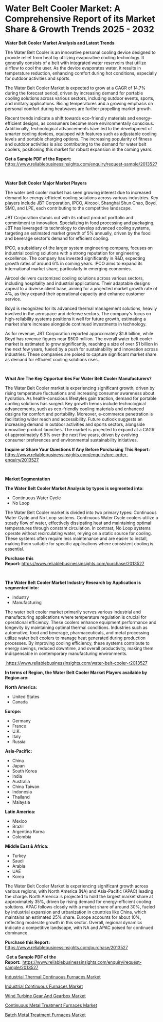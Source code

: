 <p><h1>Water Belt Cooler Market: A Comprehensive Report of its Market Share & Growth Trends 2025 - 2032</h1></p><p><strong>Water Belt Cooler Market Analysis and Latest Trends</strong></p>
<p><p>The Water Belt Cooler is an innovative personal cooling device designed to provide relief from heat by utilizing evaporative cooling technology. It generally consists of a belt with integrated water reservoirs that utilize airflow to cool the user. As the device evaporates water, it results in temperature reduction, enhancing comfort during hot conditions, especially for outdoor activities and sports.</p><p>The Water Belt Cooler Market is expected to grow at a CAGR of 14.7% during the forecast period, driven by increasing demand for portable cooling solutions across various sectors, including outdoor events, sports, and military applications. Rising temperatures and a growing emphasis on personal comfort during heatwaves are further propelling market growth. </p><p>Recent trends indicate a shift towards eco-friendly materials and energy-efficient designs, as consumers become more environmentally conscious. Additionally, technological advancements have led to the development of smarter cooling devices, equipped with features such as adjustable cooling levels and portable charging options. The increasing popularity of fitness and outdoor activities is also contributing to the demand for water belt coolers, positioning this market for robust expansion in the coming years.</p></p>
<p><strong>Get a Sample PDF of the Report:&nbsp;</strong> <a href="https://www.reliablebusinessinsights.com/enquiry/request-sample/2013527?utm_campaign=75&utm_medium=2&utm_source=Github&utm_content=ia&utm_term=02032025&utm_id=water-belt-cooler">https://www.reliablebusinessinsights.com/enquiry/request-sample/2013527</a></p>
<p>&nbsp;</p>
<p><strong>Water Belt Cooler Major Market Players</strong></p>
<p><p>The water belt cooler market has seen growing interest due to increased demand for energy-efficient cooling solutions across various industries. Key players include JBT Corporation, IPCO, Aircool, Shanghai Shun Chao, Boyd, SMC, and LPE, each contributing to the competitive landscape.</p><p>JBT Corporation stands out with its robust product portfolio and commitment to innovation. Specializing in food processing and packaging, JBT has leveraged its technology to develop advanced cooling systems, targeting an estimated market growth of 5% annually, driven by the food and beverage sector's demand for efficient cooling.</p><p>IPCO, a subsidiary of the larger system engineering company, focuses on industrial cooling solutions with a strong reputation for engineering excellence. The company has invested significantly in R&D, expecting growth rates of around 6% in coming years. IPCO aims to expand its international market share, particularly in emerging economies.</p><p>Aircool delivers customized cooling solutions across various sectors, including hospitality and industrial applications. Their adaptable designs appeal to a diverse client base, aiming for a projected market growth rate of 4%, as they expand their operational capacity and enhance customer service.</p><p>Boyd is recognized for its advanced thermal management solutions, heavily involved in the aerospace and defense sectors. The company's focus on high-reliability systems positions it well for future growth, estimating a market share increase alongside continued investments in technology.</p><p>As for revenue, JBT Corporation reported approximately $1.8 billion, while Boyd has revenue figures near $500 million. The overall water belt cooler market is estimated to grow significantly, reaching a size of over $1 billion in the next few years, fueled by a push for sustainability and innovation across industries. These companies are poised to capture significant market share as demand for efficient cooling solutions rises.</p></p>
<p>&nbsp;</p>
<p><strong>What Are The Key Opportunities For Water Belt Cooler Manufacturers?</strong></p>
<p><p>The Water Belt Cooler market is experiencing significant growth, driven by rising temperature fluctuations and increasing consumer awareness about hydration. As health-conscious lifestyles gain traction, demand for portable cooling solutions has surged. Key growth trends include technological advancements, such as eco-friendly cooling materials and enhanced designs for comfort and portability. Moreover, e-commerce penetration is facilitating wider reach and accessibility. Future outlook suggests an increasing demand in outdoor activities and sports sectors, alongside innovative product launches. The market is projected to expand at a CAGR of approximately 6.5% over the next five years, driven by evolving consumer preferences and environmental sustainability initiatives.</p></p>
<p><strong>Inquire or Share Your Questions If Any Before Purchasing This Report:</strong> <a href="https://www.reliablebusinessinsights.com/enquiry/pre-order-enquiry/2013527?utm_campaign=75&utm_medium=2&utm_source=Github&utm_content=ia&utm_term=02032025&utm_id=water-belt-cooler">https://www.reliablebusinessinsights.com/enquiry/pre-order-enquiry/2013527</a></p>
<p>&nbsp;</p>
<p><strong>Market Segmentation</strong></p>
<p><strong>The Water Belt Cooler Market Analysis by types is segmented into:</strong></p>
<p><ul><li>Continuous Water Cycle</li><li>No Loop</li></ul></p>
<p><p>The Water Belt Cooler market is divided into two primary types: Continuous Water Cycle and No Loop systems. Continuous Water Cycle coolers utilize a steady flow of water, effectively dissipating heat and maintaining optimal temperatures through constant circulation. In contrast, No Loop systems operate without recirculating water, relying on a static source for cooling. These systems often require less maintenance and are easier to install, making them suitable for specific applications where consistent cooling is essential.</p></p>
<p><strong>Purchase this Report:&nbsp;</strong><a href="https://www.reliablebusinessinsights.com/purchase/2013527?utm_campaign=75&utm_medium=2&utm_source=Github&utm_content=ia&utm_term=02032025&utm_id=water-belt-cooler">https://www.reliablebusinessinsights.com/purchase/2013527</a></p>
<p>&nbsp;</p>
<p><strong>The Water Belt Cooler Market Industry Research by Application is segmented into:</strong></p>
<p><ul><li>Industry</li><li>Manufacturing</li></ul></p>
<p><p>The water belt cooler market primarily serves various industrial and manufacturing applications where temperature regulation is crucial for operational efficiency. These coolers enhance equipment performance and longevity by maintaining optimal thermal conditions. Industries such as automotive, food and beverage, pharmaceuticals, and metal processing utilize water belt coolers to manage heat generated during production processes. By improving cooling efficiency, these systems contribute to energy savings, reduced downtime, and overall productivity, making them indispensable in contemporary manufacturing environments.</p></p>
<p><a href="https://www.reliablebusinessinsights.com/water-belt-cooler-r2013527?utm_campaign=75&utm_medium=2&utm_source=Github&utm_content=ia&utm_term=02032025&utm_id=water-belt-cooler">&nbsp;https://www.reliablebusinessinsights.com/water-belt-cooler-r2013527</a></p>
<p><strong>In terms of Region, the Water Belt Cooler Market Players available by Region are:</strong></p>
<p>
    <p> <strong> North America: </strong>
        <ul>
            <li>United States</li>
            <li>Canada</li>
        </ul>
        </p> 
    <p> <strong> Europe: </strong>
        <ul>
            <li>Germany</li>
            <li>France</li>
            <li>U.K.</li>
            <li>Italy</li>
            <li>Russia</li>
        </ul>
        </p> 
    <p> <strong> Asia-Pacific: </strong>
        <ul>
            <li>China</li>
            <li>Japan</li>
            <li>South Korea</li>
            <li>India</li>
            <li>Australia</li>
            <li>China Taiwan</li>
            <li>Indonesia</li>
            <li>Thailand</li>
            <li>Malaysia</li>
        </ul>
        </p> 
    <p> <strong> Latin America: </strong>
        <ul>
            <li>Mexico</li>
            <li>Brazil</li>
            <li>Argentina Korea</li>
            <li>Colombia</li>
        </ul>
        </p> 
    <p> <strong> Middle East & Africa: </strong>
        <ul>
            <li>Turkey</li>
            <li>Saudi</li>
            <li>Arabia</li>
            <li>UAE</li>
            <li>Korea</li>
        </ul>
    </p>
    </p>
<p><p>The Water Belt Cooler Market is experiencing significant growth across various regions, with North America (NA) and Asia-Pacific (APAC) leading the charge. North America is projected to hold the largest market share at approximately 35%, driven by rising demand for energy-efficient cooling solutions. APAC follows closely with a market share of around 30%, fueled by industrial expansion and urbanization in countries like China, which maintains an estimated 25% share. Europe accounts for about 10%, reflecting moderate growth in this sector. Overall, regional dynamics indicate a competitive landscape, with NA and APAC poised for continued dominance.</p></p>
<p><strong>Purchase this Report: </strong><a href="https://www.reliablebusinessinsights.com/purchase/2013527?utm_campaign=75&utm_medium=2&utm_source=Github&utm_content=ia&utm_term=02032025&utm_id=water-belt-cooler">https://www.reliablebusinessinsights.com/purchase/2013527</a></p>
<p>&nbsp;<strong>Get a Sample PDF of the Report:&nbsp;&nbsp;</strong><a href="https://www.reliablebusinessinsights.com/enquiry/request-sample/2013527?utm_campaign=75&utm_medium=2&utm_source=Github&utm_content=ia&utm_term=02032025&utm_id=water-belt-cooler">https://www.reliablebusinessinsights.com/enquiry/request-sample/2013527</a></p>
<p><strong></strong></p>
<p><p><a href="https://github.com/plawragarile/Market-Research-Report-List-1/blob/main/industrial-thermal-continuous-furnaces-market.md?utm_campaign=75&utm_medium=2&utm_source=Github&utm_content=ia&utm_term=02032025&utm_id=water-belt-cooler">Industrial Thermal Continuous Furnaces Market</a></p><p><a href="https://github.com/boccalyver5k/Market-Research-Report-List-1/blob/main/industrial-continuous-furnaces-market.md?utm_campaign=75&utm_medium=2&utm_source=Github&utm_content=ia&utm_term=02032025&utm_id=water-belt-cooler">Industrial Continuous Furnaces Market</a></p><p><a href="https://github.com/kirstejuvet/Market-Research-Report-List-1/blob/main/wind-turbine-gear-and-gearbox-market.md?utm_campaign=75&utm_medium=2&utm_source=Github&utm_content=ia&utm_term=02032025&utm_id=water-belt-cooler">Wind Turbine Gear And Gearbox Market</a></p><p><a href="https://github.com/hamremunazm4/Market-Research-Report-List-1/blob/main/continuous-metal-treatment-furnaces-market.md?utm_campaign=75&utm_medium=2&utm_source=Github&utm_content=ia&utm_term=02032025&utm_id=water-belt-cooler">Continuous Metal Treatment Furnaces Market</a></p><p><a href="https://github.com/jhoonatsev/Market-Research-Report-List-1/blob/main/batch-metal-treatment-furnaces-market.md?utm_campaign=75&utm_medium=2&utm_source=Github&utm_content=ia&utm_term=02032025&utm_id=water-belt-cooler">Batch Metal Treatment Furnaces Market</a></p></p>